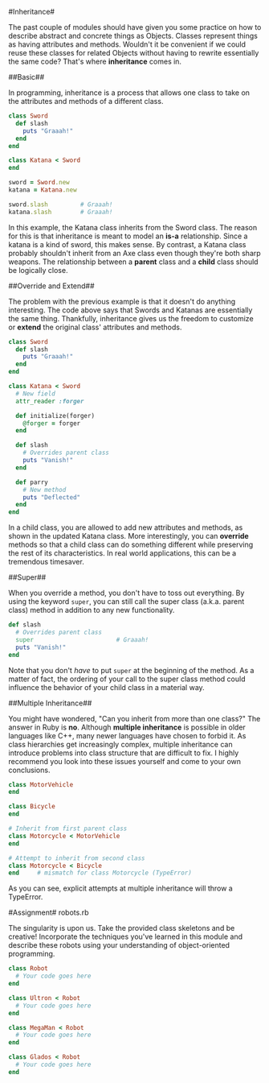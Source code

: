 #Inheritance#

The past couple of modules should have given you some practice on how to describe abstract and concrete things as Objects. Classes represent things as having attributes and methods. Wouldn't it be convenient if we could reuse these classes for related Objects without having to rewrite essentially the same code? That's where **inheritance** comes in.

##Basic##

In programming, inheritance is a process that allows one class to take on the attributes and methods of a different class.

```ruby
class Sword
  def slash
    puts "Graaah!"
  end
end

class Katana < Sword
end

sword = Sword.new
katana = Katana.new

sword.slash         # Graaah!
katana.slash        # Graaah!
```

In this example, the Katana class inherits from the Sword class. The reason for this is that inheritance is meant to model an **is-a** relationship. Since a katana is a kind of sword, this makes sense. By contrast, a Katana class probably shouldn't inherit from an Axe class even though they're both sharp weapons. The relationship between a **parent** class and a **child** class should be logically close.

##Override and Extend##

The problem with the previous example is that it doesn't do anything interesting. The code above says that Swords and Katanas are essentially the same thing. Thankfully, inheritance gives us the freedom to customize or **extend** the original class' attributes and methods.

```ruby
class Sword
  def slash
    puts "Graaah!"
  end
end

class Katana < Sword
  # New field
  attr_reader :forger

  def initialize(forger)
    @forger = forger
  end

  def slash
    # Overrides parent class
    puts "Vanish!"
  end

  def parry
    # New method
    puts "Deflected"
  end
end
```

In a child class, you are allowed to add new attributes and methods, as shown in the updated Katana class. More interestingly, you can **override** methods so that a child class can do something different while preserving the rest of its characteristics. In real world applications, this can be a tremendous timesaver.

##Super##

When you override a method, you don't have to toss out everything. By using the keyword ```super```, you can still call the super class (a.k.a. parent class) method in addition to any new functionality.

```ruby
def slash
  # Overrides parent class
  super                       # Graaah!
  puts "Vanish!"
end
```

Note that you don't *have* to put ```super``` at the beginning of the method. As a matter of fact, the ordering of your call to the super class method could influence the behavior of your child class in a material way.

##Multiple Inheritance##

You might have wondered, "Can you inherit from more than one class?" The answer in Ruby is **no**. Although **multiple inheritance** is possible in older languages like C++, many newer languages have chosen to forbid it. As class hierarchies get increasingly complex, multiple inheritance can introduce problems into class structure that are difficult to fix. I highly recommend you look into these issues yourself and come to your own conclusions.

```ruby
class MotorVehicle
end

class Bicycle
end

# Inherit from first parent class
class Motorcycle < MotorVehicle
end

# Attempt to inherit from second class
class Motorcycle < Bicycle
end     # mismatch for class Motorcycle (TypeError)
```

As you can see, explicit attempts at multiple inheritance will throw a TypeError.

#Assignment#
robots.rb

The singularity is upon us. Take the provided class skeletons and be creative! Incorporate the techniques you've learned in this module and describe these robots using your understanding of object-oriented programming.

```ruby
class Robot
  # Your code goes here
end

class Ultron < Robot
  # Your code goes here
end

class MegaMan < Robot
  # Your code goes here
end

class Glados < Robot
  # Your code goes here
end
```
